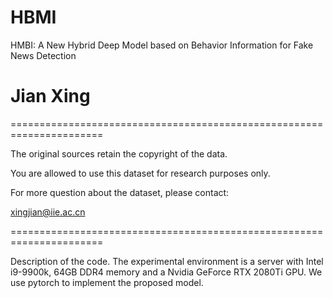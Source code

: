# HBMI
HMBI: A New Hybrid Deep Model based on Behavior Information for Fake News Detection
# Jian Xing
======================================================================

The original sources retain the copyright of the data.

You are allowed to use this dataset for research purposes only.

For more question about the dataset, please contact:

xingjian@iie.ac.cn

======================================================================

Description of the code.
The experimental environment is a server with Intel i9-9900k, 64GB DDR4 memory and a Nvidia GeForce RTX 2080Ti GPU.
We use pytorch to implement the proposed model.
